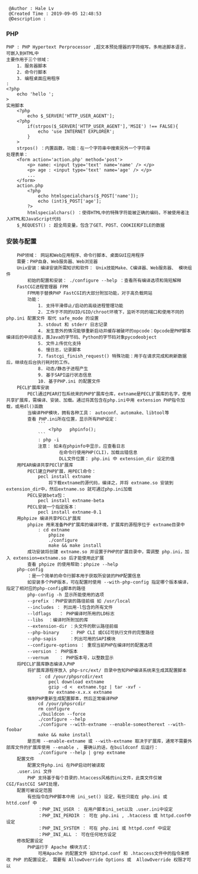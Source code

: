 ```
 @Author : Hale Lv
 @Created Time : 2019-09-05 12:48:53
 @Description : 
```

### PHP 
	PHP : PHP Hypertext Perprocessor ,超文本预处理器的字符缩写。多用途脚本语言，可嵌入到HTML中
	主要作用于三个领域：
		1. 服务器脚本
		2. 命令行脚本
		3. 编程桌面应用程序
	:
	<?php
		echo 'hello ';
	>
	实用脚本
		<?php
			echo $_SERVER['HTTP_USER_AGENT'];
		<?php
			if(strpos($_SERVER['HTTP_USER_AGENT'],'MSIE') !== FALSE){
				echo 'use INTERNET EXPLORER';
			}
		>
		strpos() ：内置函数，功能：在一个字符串中搜索另外一个字符串
	处理表单：
		<form action='action.php' method='post'>
			<p> name: <input type='text' name='name' /> </p>
			<p> age : <input type='text' name='age' /> </p>
			...
		</form>
		action.php
			<?php
				echo htmlspecialchars($_POST['name']);
				echo (int)$_POST['age'];
			?>
			htmlspecialchars() ：使得HTML中的特殊字符能被正确的编码，不被使用者注入HTML和JavaScript代码
		$_REQUEST() : 超全局变量，包含了GET、POST、COOKIE和FILE的数据
		
### 安装与配置
		PHP领域： 网站和Web应用程序、命令行脚本、桌面GUI应用程序
		需要：PHP自身、Web服务器、Web浏览器
		Unix安装：编译安装所需知识和软件： Unix技能Make、C编译器、Web服务器、 模块组件
			初始的配置和安装： ./configure --help ：查看所有编译选项和简短解释
		FastCGI进程管理器 FPM
			FPM用于替换PHP FastCGI的大部分附加功能，对于高负载网站
			功能：
				1. 支持平滑停止/启动的高级进程管理功能
				2. 工作于不同的UID/GID/chroot环境下，监听不同的端口和使用不同的php.ini 配置文件 取代 safe_mode 的设置
				3. stdout 和 stderr 日志记录
				4. 发生意外的情况能够重新启动并缓存被破坏的opcode：Opcode是PHP脚本编译后的中间语言，类Java的字节码、Python的字节码对象pycodeobject
				5. 文件上传优化支持
				6. 慢日志，记录脚本
				7. fastcgi_finish_request() 特殊功能：用于在请求完成和刷新数据后，继续在后台执行耗时的工作。
				8. 动态/静态子进程产生
				9. 基于SAPI运行状态信息
				10. 基于PHP.ini 的配置文件
		PECL扩展库安装
			PECl通过PEAR打包系统来的PHP扩展库仓库，extname是PECL扩展库的名字，使用共享扩展库，需编译、安装、加载。通过将其包含在php.ini中用 extension PHP指令加载，或用dl()函数
			当编译PHP模块，拥有各种工具： autoconf、automake、libtool等
			查看 PHP.ini所在位置，显示所有PHP设定： 
				```
					<?php	phpinfo(); 
				```
				: php -i
				注意： 如未在phpinfo中显示，应查看日志
						在命令行使用PHP(CLI)，加载出错信息
						DLL文件位置： php.ini 中 extension_dir 设定的值
		用PEAR编译共享PECl扩展库
			PECl建立PHP扩展，用PECl命令：
				pecl install extname
					将下载extname的源代码，编译之，并将 extname.so 安装到 extension_dir中，然后extname.so 就可通过php.ini加载
			PECL安装beta包：
				pecl install extname-beta
			PECL安装一个指定版本：
				pecl install extname-0.1
		用phpize 编译共享PECL扩展库
			phpize 用来准备PHP扩展库的编译环境，扩展库的源程序位于 extname目录中
				: cd extname
					phpize
					./configure
					make && make install 
			成功安装将创建 extname.so 并设置于PHP的扩展目录中，需调整 php.ini，加入 extension=extname.so 后才能使用此扩展
			查看 phpize 的使用帮助：phpize --help
		php-config 
			：是一个简单的命令行脚本用于获取所安装的PHP配置信息
			如安装多个PHP版本，可在配置时使用 --with-php-config 指定哪个版本编译，指定了相对应的php-config脚本的路径
			php-config -h 显示所能使用的选项
			--prefix ：PHP安装的路径前缀 如 /usr/local
			--includes ： 列出用-l包含的所有文件
			--ldflags	： PHP编译时所用的LD标志
			--libs	：编译时所附加的库
			--extension-dir ：头文件的默认路径前缀
			--php-binary	： PHP CLI 或CGI可执行文件的完整路径
			--php-sapis		：列出可用的SAPI模块
			--configure-options ： 重现当前PHP在编译时的配置选项
			--version ：	PHP版本
			--vernum	： PHP版本号，以整数显示
		将PECL扩展库静态编译入PHP
			将扩展库源程序放入 php-src/ext/ 目录中告知PHP编译系统来生成其配置脚本
				： cd /your/phpsrcdir/ext
					pecl download extname 
					gzip -d <  extname.tgz | tar -xvf -
					mv extname-x.x.x extname
			强制PHP重新生成配置脚本，然后正常编译PHP
				cd /your/phpsrcdir
				rm configure
				./buildcon --force
				./configure --help
				./configure --with-extname --enable-someotherext --with-foobar
				make && make install
			是否用 --enable-extname 或 --with-extname 取决于扩展库，通常不需要外部库文件的扩展库使用 --enable ， 要确认的话，在buildconf 后运行：
				./configure --help | grep extname 
		配置文件
			配置文件php.ini 在PHP启动时被读取
		.user.ini 文件
			PHP 支持基于每个目录的.htaccess风格的ini文件，此类文件仅被 CGI/FastCGI SAPI处理，
		配置可被设定范围
			有些指令在PHP脚本中用 ini_set() 设定，有些只能在 php.ini 或 httd.conf 中
				：PHP_INI_USER ： 在用户脚本ini_set以及 .user.ini中设定
				：PHP_INI_PERDIR ： 可在 php.ini , .htaccess 或 httpd.conf中设定
				：PHP_INI_SYSTEM ： 可在 php.ini 或 httpd.conf 中设定
				：PHP_INI_ALL ： 可在任何地方设定
		修改配置设定
			PHP运行于 Apache 模块方式：
				可用Apache 的配置文件 如httpd.conf 和 .htaccess文件中的指令来修改 PHP 的配置设定， 需要有 AllowOverride Options 或  AllowOverride 权限才可以
			



